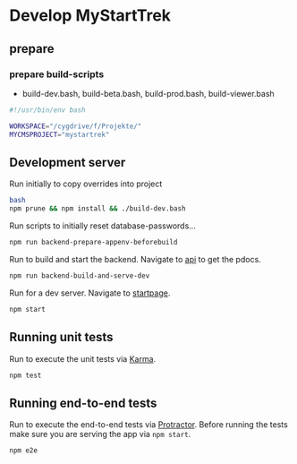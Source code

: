 # Develop MyStartTrek

## prepare

### prepare build-scripts
- build-dev.bash, build-beta.bash, build-prod.bash, build-viewer.bash
```bash
#!/usr/bin/env bash

WORKSPACE="/cygdrive/f/Projekte/"
MYCMSPROJECT="mystartrek"
```

## Development server
Run initially to copy overrides into project
```bash
bash
npm prune && npm install && ./build-dev.bash
```

Run scripts to initially reset database-passwords... 
```bash
npm run backend-prepare-appenv-beforebuild
```

Run to build and start the backend. Navigate to [api](http://localhost:4100/api/v1/de/pdoc/) to get the pdocs.
```bash
npm run backend-build-and-serve-dev
```

Run for a dev server. Navigate to [startpage](http://localhost:4200/).
```bash
npm start
```

## Running unit tests
Run to execute the unit tests via [Karma](https://karma-runner.github.io).
```bash
npm test
```

## Running end-to-end tests
Run to execute the end-to-end tests via [Protractor](http://www.protractortest.org/).
Before running the tests make sure you are serving the app via `npm start`.
```bash
npm e2e
```
